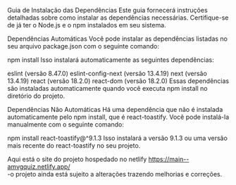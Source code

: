 Guia de Instalação das Dependências
Este guia fornecerá instruções detalhadas sobre como instalar as dependências necessárias. Certifique-se de já ter o Node.js e o npm instalados em seu sistema.

Dependências Automáticas
Você pode instalar as dependências listadas no seu arquivo package.json com o seguinte comando:


npm install
Isso instalará automaticamente as seguintes dependências:

eslint (versão 8.47.0)
eslint-config-next (versão 13.4.19)
next (versão 13.4.19)
react (versão 18.2.0)
react-dom (versão 18.2.0)
Essas dependências são instaladas automaticamente quando você executa npm install no diretório do projeto.

Dependências Não Automáticas
Há uma dependência que não é instalada automaticamente pelo npm install, que é react-toastify. Você pode instalá-la manualmente com o seguinte comando:


npm install react-toastify@^9.1.3
Isso instalará a versão 9.1.3 ou uma versão mais recente do react-toastify no seu projeto.

Aqui está o site do projeto hospedado no netlify https://main--amvgquiz.netlify.app/  
-o projeto ainda está sujeito a alterações trazendo melhorias e correções.
